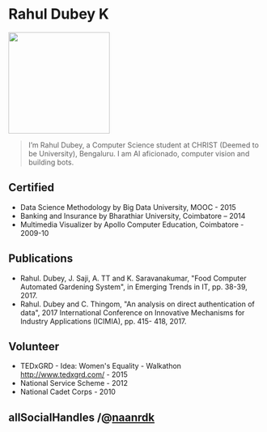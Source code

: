 # Rahul Dubey K

<img src="https://user-images.githubusercontent.com/13908439/37897381-af2ea536-3103-11e8-8291-0008dc9e6d09.jpg" width="200" height="200"/>

>I’m Rahul Dubey, a Computer Science student at CHRIST (Deemed to be University), Bengaluru. I am AI aficionado, computer vision and building bots.

## Certified
- Data Science Methodology by Big Data University, MOOC - 2015
- Banking and Insurance by Bharathiar University, Coimbatore – 2014
- Multimedia Visualizer by Apollo Computer Education, Coimbatore - 2009-10

## Publications
- Rahul. Dubey, J. Saji, A. TT and K. Saravanakumar, "Food Computer Automated
Gardening System", in Emerging Trends in IT, pp. 38-39, 2017.
- Rahul. Dubey and C. Thingom, "An analysis on direct authentication of data", 2017
International Conference on Innovative Mechanisms for Industry Applications (ICIMIA), pp. 415-
418, 2017.


## Volunteer
- TEDxGRD - Idea: Women's Equality - Walkathon http://www.tedxgrd.com/ - 2015
- National Service Scheme - 2012
- National Cadet Corps - 2010

## allSocialHandles /@[naanrdk](https://naanrdk.github.io/naanrdk/)
